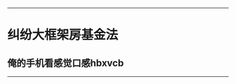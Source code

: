 *******************************

纠纷大框架房基金法
===================

俺的手机看感觉口感hbxvcb
-------------------

******************************
